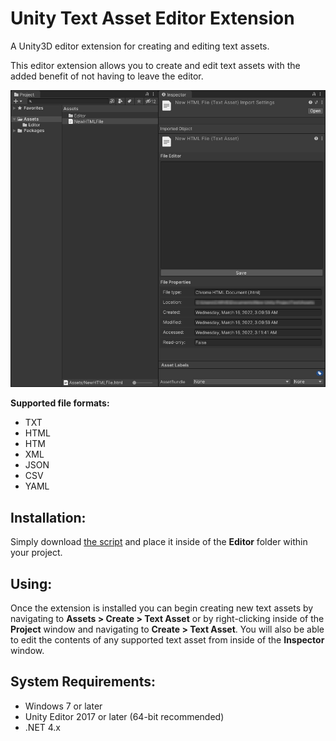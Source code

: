 # Unity Text Asset Editor Extension
A Unity3D editor extension for creating and editing text assets.

This editor extension allows you to create and edit text assets with the added benefit of not having to leave the editor.

![In editor view.](https://github.com/BlindEyeSoftworks/UnityTextAssetEditorExtension/blob/main/assets/Editor.jpg)

**Supported file formats:**
* TXT
* HTML
* HTM
* XML
* JSON
* CSV
* YAML

## Installation:

Simply download [the script](https://github.com/BlindEyeSoftworks/UnityTextAssetEditorExtension/tree/main/src) and place it inside of the **Editor** folder within your project.

## Using:

Once the extension is installed you can begin creating new text assets by navigating to **Assets > Create > Text Asset** or by right-clicking inside of the **Project** window and navigating to **Create > Text Asset**. You will also be able to edit the contents of any supported text asset from inside of the **Inspector** window.

## System Requirements:
* Windows 7 or later
* Unity Editor 2017 or later (64-bit recommended)
* .NET 4.x
